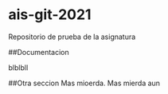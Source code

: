 # ais-git-2021
Repositorio de prueba de la asignatura

##Documentacion

blblbll

##Otra seccion
Mas mioerda. Mas mierda aun